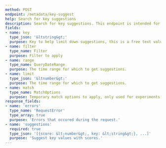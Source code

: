 ```yaml
---
method: POST
endpoint: /metadata/key-suggest
help: Search for key suggestions
description: Search for key suggestions. This endpoint is intended for use with auto-completion.
fields:
- name: key
  type_json: '&ltstring&gt;'
  purpose: Key to help limit down suggestions, this is a free text value that is analyzed by the search engine.
- name: filter
  type_name: Filter
  purpose: Filter to apply
- name: range
  type_name: QueryDateRange
  purpose: The time range for which to get suggestions.
- name: limit
  type_json: '&ltnumber&gt;'
  purpose: The time range for which to get suggestions.
- name: match
  type_name: MatchOptions
  purpose: Temporary match options to apply, only used for experiments.
response_fields:
- name: 'errors'
  type_name: 'RequestError'
  type_array: true
  purpose: 'Errors that occured during the request.'
- name: 'suggestions'
  required: true
  type_json: '[{score: &lt;number&gt;, key: &lt;string&gt;}, ...]'
  purpose: 'Suggest key values with scores.'
---
```

